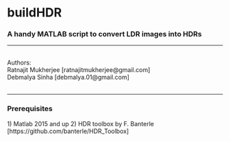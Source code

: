 <H1>buildHDR</h1>
<h3>A handy MATLAB script to convert LDR images into HDRs</h3>
<hr>
<br>
Authors:<br>
Ratnajit Mukherjee [ratnajitmukherjee@gmail.com]<br>
Debmalya Sinha [debmalya.01@gmail.com]
<br>
<br>
<hr>
<h3>Prerequisites</h3>
1) Matlab 2015 and up
2) HDR toolbox by F. Banterle [https://github.com/banterle/HDR_Toolbox]
